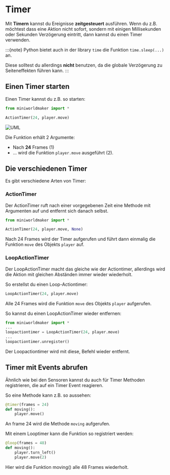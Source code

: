 # Timer

Mit **Timern** kannst du Ereignisse **zeitgesteuert** ausführen. Wenn du
z.B. möchtest dass eine Aktion nicht sofort, sondern mit einigen
Millisekunden oder Sekunden Verzögerung eintritt, dann kannst du einen
Timer verwenden.

:::{note}
Python bietet auch in der library `time` die Funktion `time.sleep(...)`
an.

Diese solltest du allerdings **nicht** benutzen, da die globale
Verzögerung zu Seiteneffekten führen kann.
:::

## Einen Timer starten

Einen Timer kannst du z.B. so starten:

``` python
from miniworldmaker import *

ActionTimer(24, player.move)
```

![UML](/_images/actiontimer.png)

Die Funktion erhält 2 Argumente:

* Nach **24** Frames (1)
* ... wird die Funktion `player.move` ausgeführt (2).

## Die verschiedenen Timer

Es gibt verschiedene Arten von Timer:

### ActionTimer

Der ActionTimer ruft nach einer vorgegebenen Zeit eine Methode mit
Argumenten auf und entfernt sich danach selbst.

``` python
from miniworldmaker import *

ActionTimer(24, player.move, None)
```

Nach 24 Frames wird der Timer aufgerufen und führt dann einmalig die Funktion
`move` des Objekts `player` auf.

### LoopActionTimer

Der LoopActionTimer macht das gleiche wie der Actiontimer, allerdings
wird die Aktion mit gleichen Abständen immer wieder wiederholt. 


So erstellst du einen Loop-Actiontimer:

``` python
LoopActionTimer(24, player.move)
```

Alle 24 Frames wird die Funktion `move` des Objekts `player` aufgerufen.

So kannst du einen LoopActionTimer wieder entfernen:

``` python
from miniworldmaker import *
...
loopactiontimer = LoopActionTimer(24, player.move)
...
loopactiontimer.unregister()
```

Der Loopactiontimer wird mit diese, Befehl wieder entfernt.

## Timer mit Events abrufen

Ähnlich wie bei den Sensoren kannst du auch für Timer Methoden registrieren, die auf 
ein Timer Event reagieren.

So eine Methode kann z.B. so aussehen:

``` python
@timer(frames = 24)
def moving():
    player.move()
``` 

An frame 24 wird die Methode `moving` aufgerufen.

Mit einem Looptimer kann die Funktion so registriert werden:

``` python
@loop(frames = 48)
def moving():
    player.turn_left()
    player.move(2)
```

Hier wird die Funktion moving() alle 48 Frames wiederholt.


